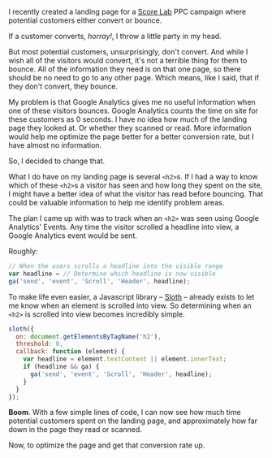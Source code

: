 I recently created a landing page for a [Score Lab](http://www.scorelab.co)
PPC campaign where potential customers either convert or bounce.

If a customer converts, *horray!*, I throw a little party in my head.

But most potential customers, unsurprisingly, don't convert. And while I wish
all of the visitors would convert, it's not a terrible thing for them to
bounce. All of the information they need is on that one page, so there should
be no need to go to any other page. Which means, like I said, that if they
don't convert, they bounce.

My problem is that Google Analytics gives me no useful information when one of
these visitors bounces. Google Analytics counts the time on site for these
customers as 0 seconds. I have no idea how much of the landing page they
looked at. Or whether they scanned or read. More information would help me
optimize the page better for a better conversion rate, but I have almost no
information.

So, I decided to change that.

What I do have on my landing page is several `<h2>`s. If I had a way to know
which of these `<h2>`s a visitor has seen and how long they spent on the site,
I might have a better idea of what the visitor has read before bouncing. That
could be valuable information to help me identify problem areas.

The plan I came up with was to track when an `<h2>` was seen using Google
Analytics' Events. Any time the visitor scrolled a headline into view, a
Google Analytics event would be sent.

Roughly:

```js
// When the users scrolls a headline into the visible range
var headline = // Determine which headline is now visible
ga('send', 'event', 'Scroll', 'Header', headline);
```

To make life even easier, a Javascript library –
[Sloth](https://github.com/hakubo/Sloth) – already exists to let me know when
an element is scrolled into view. So determining when an `<h2>` is scrolled
into view becomes incredibly simple.

```js
sloth({
  on: document.getElementsByTagName('h2'),
  threshold: 0,
  callback: function (element) {
    var headline = element.textContent || element.innerText;
    if (headline && ga) {
      ga('send', 'event', 'Scroll', 'Header', headline);
    }
  }
});
```

**Boom**. With a few simple lines of code, I can now see how much time
potential customers spent on the landing page, and approximately how far down
in the page they read or scanned.

Now, to optimize the page and get that conversion rate up.
